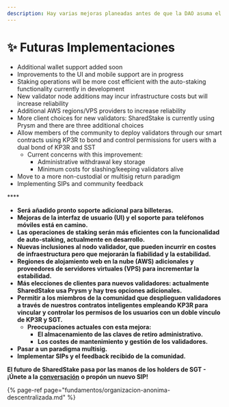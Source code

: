 ```yaml
---
description: Hay varias mejoras planeadas antes de que la DAO asuma el control total
---
```


# ✨ Futuras Implementaciones

* Additional wallet support added soon
* Improvements to the UI and mobile support are in progress
* Staking operations will be more cost efficient with the auto-staking functionality currently in development
* New validator node additions may incur infrastructure costs but will increase reliability
* Additional AWS regions/VPS providers to increase reliability
* More client choices for new validators: SharedStake is currently using Prysm and there are three additional choices
* Allow members of the community to deploy validators through our smart contracts using KP3R to bond and control permissions for users with a dual bond of KP3R and SST
  * Current concerns with this improvement:
    * Administrative withdrawal key storage
    * Minimum costs for slashing/keeping validators alive
* Move to a more non-custodial or multisig return paradigm
* Implementing SIPs and community feedback

\*\*\*\*

* **Será añadido pronto soporte adicional para billeteras.**
* **Mejoras de la interfaz de usuario \(UI\) y el soporte para teléfonos móviles está en camino.**
* **Las operaciones de staking serán más eficientes con la funcionalidad de auto-staking, actualmente en desarrollo.**
* **Nuevas inclusiones al nodo validador, que pueden incurrir en costes de infraestructura pero que mejorarán la fiabilidad y la estabilidad.**
* **Regiones de alojamiento web en la nube \(AWS\) adicionales y proveedores de servidores virtuales \(VPS\) para incrementar la estabilidad.**
* **Más elecciones de clientes para nuevos validadores: actualmente SharedStake usa Prysm y hay tres opciones adicionales.**
* **Permitir a los miembros de la comunidad que desplieguen validadores a través de nuestros contratos inteligentes empleando KP3R para vincular y controlar los permisos de los usuarios con un doble vínculo de KP3R y SGT.**
  * **Preocupaciones actuales con esta mejora:**
    * **El almacenamiento de las claves de retiro administrativo.**
    * **Los costes de mantenimiento y gestión de los validadores.**
* **Pasar a un paradigma multisig.**
* **Implementar SIPs y el feedback recibido de la comunidad.**

**El futuro de SharedStake pasa por las manos de los holders de SGT - ¡Únete a la** [**conversación**](https://discord.gg/VezkjY9udC) **o propón un nuevo SIP!**

{% page-ref page="fundamentos/organizacion-anonima-descentralizada.md" %}

